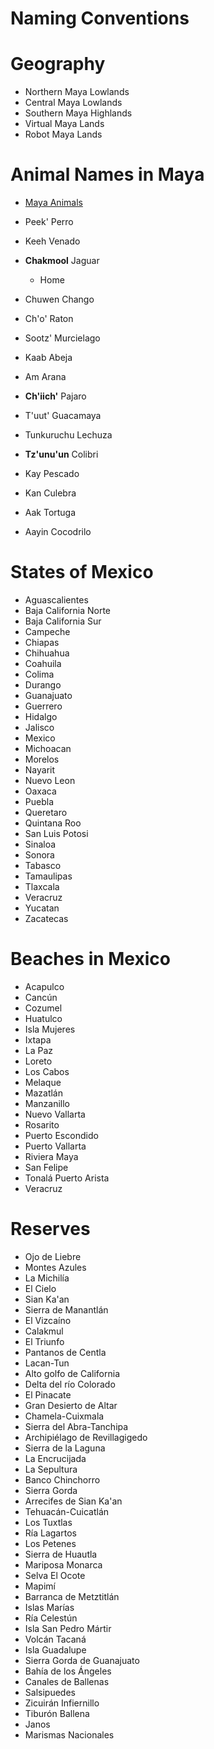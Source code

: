 # Naming Conventions

# Geography

- Northern Maya Lowlands
- Central Maya Lowlands
- Southern Maya Highlands
- Virtual Maya Lands
- Robot Maya Lands

# Animal Names in Maya

- [Maya Animals](http://www.native-languages.org/maya_animals.htm)

- Peek' Perro
- Keeh Venado
- __Chakmool__ Jaguar
  - Home
- Chuwen Chango
- Ch'o' Raton
- Sootz' Murcielago
- Kaab Abeja
- Am Arana
- __Ch'iich'__ Pajaro
- T'uut' Guacamaya
- Tunkuruchu Lechuza
- __Tz'unu'un__ Colibri
- Kay Pescado
- Kan Culebra
- Aak Tortuga
- Aayin Cocodrilo

# States of Mexico

- Aguascalientes
- Baja California Norte
- Baja California Sur
- Campeche
- Chiapas
- Chihuahua
- Coahuila
- Colima
- Durango
- Guanajuato
- Guerrero
- Hidalgo
- Jalisco
- Mexico
- Michoacan
- Morelos
- Nayarit
- Nuevo Leon
- Oaxaca
- Puebla
- Queretaro
- Quintana Roo
- San Luis Potosi
- Sinaloa
- Sonora
- Tabasco
- Tamaulipas
- Tlaxcala
- Veracruz
- Yucatan
- Zacatecas

# Beaches in Mexico

- Acapulco
- Cancún
- Cozumel
- Huatulco
- Isla Mujeres
- Ixtapa
- La Paz
- Loreto
- Los Cabos
- Melaque
- Mazatlán
- Manzanillo
- Nuevo Vallarta
- Rosarito
- Puerto Escondido
- Puerto Vallarta
- Riviera Maya
- San Felipe
- Tonalá Puerto Arista
- Veracruz

# Reserves

- Ojo de Liebre
- Montes Azules
- La Michilía
- El Cielo
- Sian Ka'an
- Sierra de Manantlán
- El Vizcaíno
- Calakmul 
- El Triunfo
- Pantanos de Centla
- Lacan-Tun
- Alto golfo de California
- Delta del río Colorado
- El Pinacate
- Gran Desierto de Altar
- Chamela-Cuixmala
- Sierra del Abra-Tanchipa
- Archipiélago de Revillagigedo
- Sierra de la Laguna
- La Encrucijada
- La Sepultura
- Banco Chinchorro
- Sierra Gorda
- Arrecifes de Sian Ka'an
- Tehuacán-Cuicatlán
- Los Tuxtlas
- Ría Lagartos
- Los Petenes
- Sierra de Huautla
- Mariposa Monarca
- Selva El Ocote
- Mapimí
- Barranca de Metztitlán
- Islas Marías
- Ría Celestún
- Isla San Pedro Mártir
- Volcán Tacaná
- Isla Guadalupe
- Sierra Gorda de Guanajuato
- Bahía de los Ángeles
- Canales de Ballenas
- Salsipuedes
- Zicuirán Infiernillo
- Tiburón Ballena
- Janos
- Marismas Nacionales
